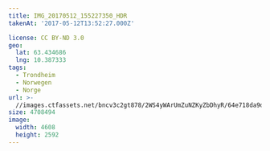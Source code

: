 ```yaml
---
title: IMG_20170512_155227350_HDR
takenAt: '2017-05-12T13:52:27.000Z'

license: CC BY-ND 3.0
geo:
  lat: 63.434686
  lng: 10.387333
tags:
  - Trondheim
  - Norwegen
  - Norge
url: >-
  //images.ctfassets.net/bncv3c2gt878/2WS4yWArUmZuNZKyZbDhyR/64e718da9d4194d19668aa839ce8a00f/img_20170512_155227350_hdr_34488539702_o
size: 4708494
image:
  width: 4608
  height: 2592
---
```

